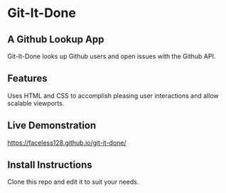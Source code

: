 # Git-It-Done
## A Github Lookup App

Git-It-Done looks up Github users and open issues with the Github API.

## Features

Uses HTML and CSS to accomplish pleasing user interactions and allow scalable viewports.

## Live Demonstration

https://faceless128.github.io/git-it-done/

## Install Instructions

Clone this repo and edit it to suit your needs.
